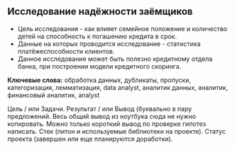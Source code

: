 ## Исследование надёжности заёмщиков
* Цель исследования - как влияет семейное положение и количество детей на способность к погашению кредита в срок. 
* Данные на которых проводится исследование - статистика платёжеспособности клиентов.
* Данное исследование может быть полезно кредитному отдела банка, при построении модели кредитного скоринга.


**Ключевые слова:** обработка данных, дубликаты, пропуски, категоризация, лемматизация, data analyst, аналитик данных, аналитик, финансовый аналитик, analyst


Цель / или Задачи.
Результат / или Вывод (буквально в пару предложений. Весь общий вывод из ноутбука сюда не нужно копировать. Можно только короткий вывод по проверке гипотез написать.
Стек (питон и используемые библиотеки на проекте).
Статус проекта (завершен или еще планируются доработки).
